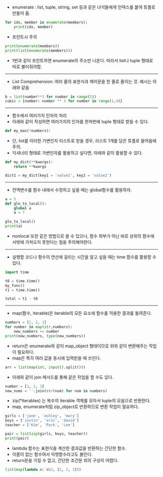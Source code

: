 - enumerate : list, tuple, string, set 등과 같은 녀석들에게 인덱스를 붙여 튜플로 만들어 줌.

```python
for idx, member in enumerate(members):
    print(idx, member)
```

- 프린트시 주의

```python
print(enumerate(members))
print(list(enumerate(members)))
```

- 1번과 같이 프린트하면 enumerate의 주소만 나온다. 따라서 list나 tuple 형태로 따로 불러줘야함.



---

- List Comprehension: 여러 줄의 표현식과 제어문을 한 줄로 줄이는 것. 예시는 아래와 같음

```python
b = list(number**3 for number in range(5))
cubic = {number: number ** 3 for number in range(1,4)}
```



---

- 함수에서 여러가지 인자의 처리
- 아래와 같이 작성하면 여러가지의 인자를 한꺼번에 tuple 형태로 받을 수 있다.

```python
def my_max(*numbers):
```

- 단, list를 이러한 가변인자 리스트로 받을 경우, 리스트 1개를 담은 튜플로 들어옴에 주의.
- 딕셔너리 형태로 가변인자를 활용하고 싶다면, 아래와 같이 활용할 수 있다.

```python
def my_dict(**kwargs):
    return **kwargs

dict1 = my_dict(key1 = 'value1', key2 = 'value2')
```



---

- 전역변수를 함수 내에서 수정하고 싶을 때는 global함수를 활용하자.

```python
a = 5
def glo_to_local():
    global a
    a = 7
    
glo_to_local()
print(a)
```

- nonlocal 또한 같은 방법으로 쓸 수 있으나, 함수 외부가 아닌 바로 상위의 함수에서밖에 가져오지 못한다는 점을 주의해야한다.



---

- 실행할 코드나 함수의 연산에 걸리는 시간을 알고 싶을 때는 time 함수를 활용할 수 있다.

```python
import time

t0 = time.time()
my_func()
t1 = time.time()

total = t1 - t0
```



---

- map(함수, iterable)은 iterable의 모든 요소에 함수를 적용한 결과를 돌려준다.

```python
numbers = [1, 2, 3]
for number in map(str,numbers):
    new_numbers += number
print(new_numbers, type(new_numbers))
```

- return은 enumerate와 같이 map_object 형태이므로 위와 같이 변환해주는 작업이 필요하다.
- map은 특히 여러 값을 동시에 입력받을 때 쓰인다.

```python
arr = list(map(int, input().split()))
```



- 아래와 같이 join 메서드를 통해 같은 작업을 할 수도 있다.

```python
number = [1, 2, 3]
new_nums = ''.join(str(num) for num in numbers)
```



- zip(*iterables) 는 복수의 iterable 객체를 모아서 tuple의 모음으로 반환한다.
- map, enumerate처럼 zip_object로 반환하므로 변환 작업이 필요하다.

```python
girls = ['jane', 'ashley', 'mary']
boys = ['justin', 'eric', 'david']
teacher = ['Kim', 'Park', 'Lee']

pair = list(zip(girls, boys, teacher))
print(pair)
```



- lambda 함수는 표현식을 계산한 결과값을 반환하는 간단한 함수.
- 이름이 없는 함수여서 익명함수라고도 불린다.
- return문을 가질 수 없고, 간단한 조건문 외의 구성이 어렵다.

```python
list(map(lambda n: n%2, [1, 2, 3]))
```

